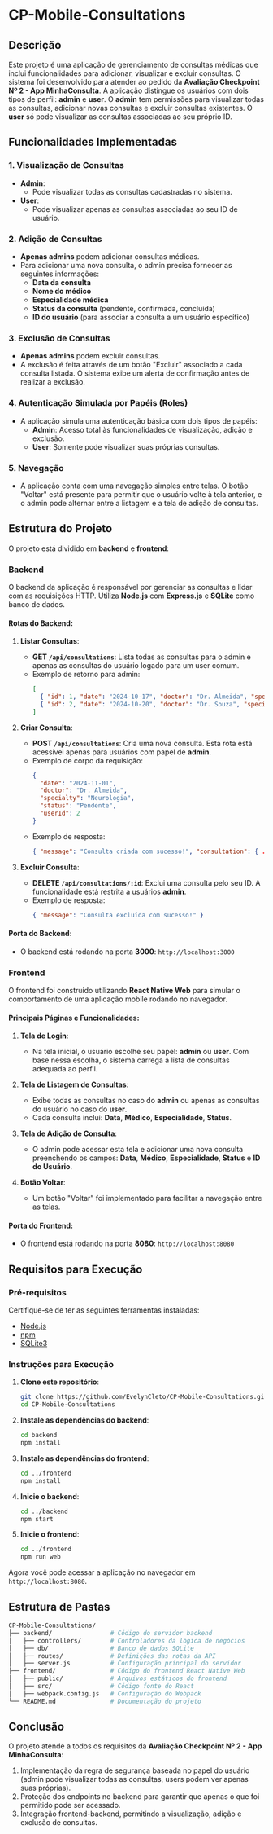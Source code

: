 
# CP-Mobile-Consultations

## Descrição

Este projeto é uma aplicação de gerenciamento de consultas médicas que inclui funcionalidades para adicionar, visualizar e excluir consultas. O sistema foi desenvolvido para atender ao pedido da **Avaliação Checkpoint Nº 2 - App MinhaConsulta**. A aplicação distingue os usuários com dois tipos de perfil: **admin** e **user**. O **admin** tem permissões para visualizar todas as consultas, adicionar novas consultas e excluir consultas existentes. O **user** só pode visualizar as consultas associadas ao seu próprio ID.

## Funcionalidades Implementadas

### 1. **Visualização de Consultas**
   - **Admin**:
     - Pode visualizar todas as consultas cadastradas no sistema.
   - **User**:
     - Pode visualizar apenas as consultas associadas ao seu ID de usuário.

### 2. **Adição de Consultas**
   - **Apenas admins** podem adicionar consultas médicas.
   - Para adicionar uma nova consulta, o admin precisa fornecer as seguintes informações:
     - **Data da consulta**
     - **Nome do médico**
     - **Especialidade médica**
     - **Status da consulta** (pendente, confirmada, concluída)
     - **ID do usuário** (para associar a consulta a um usuário específico)

### 3. **Exclusão de Consultas**
   - **Apenas admins** podem excluir consultas.
   - A exclusão é feita através de um botão "Excluir" associado a cada consulta listada. O sistema exibe um alerta de confirmação antes de realizar a exclusão.

### 4. **Autenticação Simulada por Papéis (Roles)**
   - A aplicação simula uma autenticação básica com dois tipos de papéis:
     - **Admin**: Acesso total às funcionalidades de visualização, adição e exclusão.
     - **User**: Somente pode visualizar suas próprias consultas.

### 5. **Navegação**
   - A aplicação conta com uma navegação simples entre telas. O botão "Voltar" está presente para permitir que o usuário volte à tela anterior, e o admin pode alternar entre a listagem e a tela de adição de consultas.

## Estrutura do Projeto

O projeto está dividido em **backend** e **frontend**:

### **Backend**

O backend da aplicação é responsável por gerenciar as consultas e lidar com as requisições HTTP. Utiliza **Node.js** com **Express.js** e **SQLite** como banco de dados.

#### **Rotas do Backend**:

1. **Listar Consultas**:
   - **GET `/api/consultations`**: Lista todas as consultas para o admin e apenas as consultas do usuário logado para um user comum.
   - Exemplo de retorno para admin:
     ```json
     [
       { "id": 1, "date": "2024-10-17", "doctor": "Dr. Almeida", "specialty": "Cardiologia", "status": "Confirmada", "userId": 1 },
       { "id": 2, "date": "2024-10-20", "doctor": "Dr. Souza", "specialty": "Dermatologia", "status": "Pendente", "userId": 2 }
     ]
     ```

2. **Criar Consulta**:
   - **POST `/api/consultations`**: Cria uma nova consulta. Esta rota está acessível apenas para usuários com papel de **admin**.
   - Exemplo de corpo da requisição:
     ```json
     {
       "date": "2024-11-01",
       "doctor": "Dr. Almeida",
       "specialty": "Neurologia",
       "status": "Pendente",
       "userId": 2
     }
     ```
   - Exemplo de resposta:
     ```json
     { "message": "Consulta criada com sucesso!", "consultation": { ... } }
     ```

3. **Excluir Consulta**:
   - **DELETE `/api/consultations/:id`**: Exclui uma consulta pelo seu ID. A funcionalidade está restrita a usuários **admin**.
   - Exemplo de resposta:
     ```json
     { "message": "Consulta excluída com sucesso!" }
     ```

#### **Porta do Backend**:
- O backend está rodando na porta **3000**: `http://localhost:3000`

### **Frontend**

O frontend foi construído utilizando **React Native Web** para simular o comportamento de uma aplicação mobile rodando no navegador.

#### **Principais Páginas e Funcionalidades**:

1. **Tela de Login**:
   - Na tela inicial, o usuário escolhe seu papel: **admin** ou **user**. Com base nessa escolha, o sistema carrega a lista de consultas adequada ao perfil.
   
2. **Tela de Listagem de Consultas**:
   - Exibe todas as consultas no caso do **admin** ou apenas as consultas do usuário no caso do **user**.
   - Cada consulta inclui: **Data**, **Médico**, **Especialidade**, **Status**.
   
3. **Tela de Adição de Consulta**:
   - O admin pode acessar esta tela e adicionar uma nova consulta preenchendo os campos: **Data**, **Médico**, **Especialidade**, **Status** e **ID do Usuário**.
   
4. **Botão Voltar**:
   - Um botão "Voltar" foi implementado para facilitar a navegação entre as telas.

#### **Porta do Frontend**:
- O frontend está rodando na porta **8080**: `http://localhost:8080`

## Requisitos para Execução

### Pré-requisitos

Certifique-se de ter as seguintes ferramentas instaladas:

- [Node.js](https://nodejs.org/en/download/)
- [npm](https://www.npmjs.com/)
- [SQLite3](https://www.sqlite.org/download.html)

### Instruções para Execução

1. **Clone este repositório**:
   ```bash
   git clone https://github.com/EvelynCleto/CP-Mobile-Consultations.git
   cd CP-Mobile-Consultations
   ```

2. **Instale as dependências do backend**:
   ```bash
   cd backend
   npm install
   ```

3. **Instale as dependências do frontend**:
   ```bash
   cd ../frontend
   npm install
   ```

4. **Inicie o backend**:
   ```bash
   cd ../backend
   npm start
   ```

5. **Inicie o frontend**:
   ```bash
   cd ../frontend
   npm run web
   ```

Agora você pode acessar a aplicação no navegador em `http://localhost:8080`.

## Estrutura de Pastas

```bash
CP-Mobile-Consultations/
├── backend/                # Código do servidor backend
│   ├── controllers/        # Controladores da lógica de negócios
│   ├── db/                 # Banco de dados SQLite
│   ├── routes/             # Definições das rotas da API
│   ├── server.js           # Configuração principal do servidor
├── frontend/               # Código do frontend React Native Web
│   ├── public/             # Arquivos estáticos do frontend
│   ├── src/                # Código fonte do React
│   ├── webpack.config.js   # Configuração do Webpack
└── README.md               # Documentação do projeto
```

## Conclusão

O projeto atende a todos os requisitos da **Avaliação Checkpoint Nº 2 - App MinhaConsulta**:

1. Implementação da regra de segurança baseada no papel do usuário (admin pode visualizar todas as consultas, users podem ver apenas suas próprias).
2. Proteção dos endpoints no backend para garantir que apenas o que foi permitido pode ser acessado.
3. Integração frontend-backend, permitindo a visualização, adição e exclusão de consultas.



